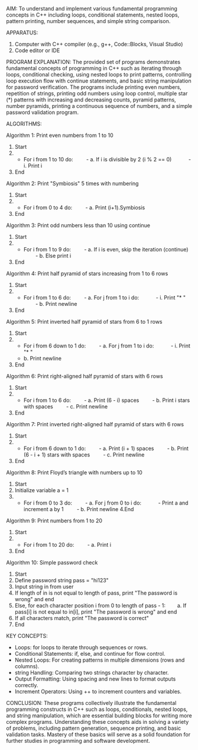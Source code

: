 AIM:
To understand and implement various fundamental programming concepts in C++ including loops, conditional statements, nested loops, pattern printing, number sequences, and simple string comparison.

APPARATUS:
1. Computer with C++ compiler (e.g., g++, Code::Blocks, Visual Studio)
2. Code editor or IDE

PROGRAM EXPLANATION:
The provided set of programs demonstrates fundamental concepts of programming in C++ such as iterating through loops, conditional checking, using nested loops to print patterns, controlling loop execution flow with continue statements, and basic string manipulation for password verification. The programs include printing even numbers, repetition of strings, printing odd numbers using loop control, multiple star (*) patterns with increasing and decreasing counts, pyramid patterns, number pyramids, printing a continuous sequence of numbers, and a simple password validation program.

ALGORITHMS:

Algorithm 1: Print even numbers from 1 to 10
1. Start
2. - For i from 1 to 10 do:
   - a. If i is divisible by 2 (i % 2 == 0)
   - i. Print i
3. End

Algorithm 2: Print "Symbiosis" 5 times with numbering
1. Start
2. - For i from 0 to 4 do:
   - a. Print (i+1).Symbiosis
3. End

Algorithm 3: Print odd numbers less than 10 using continue
1. Start
2. - For i from 1 to 9 do:
   - a. If i is even, skip the iteration (continue)
   - b. Else print i
3. End

Algorithm 4: Print half pyramid of stars increasing from 1 to 6 rows
1. Start
2. - For i from 1 to 6 do:
   - a. For j from 1 to i do:
   - i. Print "* "
   - b. Print newline
3. End

Algorithm 5: Print inverted half pyramid of stars from 6 to 1 rows
1. Start
2. - For i from 6 down to 1 do:
   - a. For j from 1 to i do:
   - i. Print "* "
   - b. Print newline
3. End

Algorithm 6: Print right-aligned half pyramid of stars with 6 rows
1. Start
2. - For i from 1 to 6 do:
   - a. Print (6 - i) spaces
   - b. Print i stars with spaces
   - c. Print newline
3. End

Algorithm 7: Print inverted right-aligned half pyramid of stars with 6 rows
1. Start
2. - For i from 6 down to 1 do:
   - a. Print (i + 1) spaces
   - b. Print (6 - i + 1) stars with spaces
   - c. Print newline
3. End

Algorithm 8: Print Floyd’s triangle with numbers up to 10
1. Start
2. Initialize variable a = 1
3. - For i from 0 to 3 do:
   - a. For j from 0 to i do:
   -  Print a and increment a by 1
   - b. Print newline
4.End

Algorithm 9: Print numbers from 1 to 20
1. Start
2. - For i from 1 to 20 do:
   - a. Print i
3. End

Algorithm 10: Simple password check
1. Start
2. Define password string pass = "hi123"
3. Input string in from user
4. If length of in is not equal to length of pass, print "The password is wrong" and end
5. Else, for each character position i from 0 to length of pass - 1:
  a. If pass[i] is not equal to in[i], print "The password is wrong" and end
6. If all characters match, print "The password is correct"
7. End

KEY CONCEPTS:
- Loops: for loops to iterate through sequences or rows.
- Conditional Statements: if, else, and continue for flow control.
- Nested Loops: For creating patterns in multiple dimensions (rows and columns).
- string Handling: Comparing two strings character by character.
- Output Formatting: Using spacing and new lines to format outputs correctly.
- Increment Operators: Using ++ to increment counters and variables.

CONCLUSION:
These programs collectively illustrate the fundamental programming constructs in C++ such as loops, conditionals, nested loops, and string manipulation, which are essential building blocks for writing more complex programs. Understanding these concepts aids in solving a variety of problems, including pattern generation, sequence printing, and basic validation tasks. Mastery of these basics will serve as a solid foundation for further studies in programming and software development.
